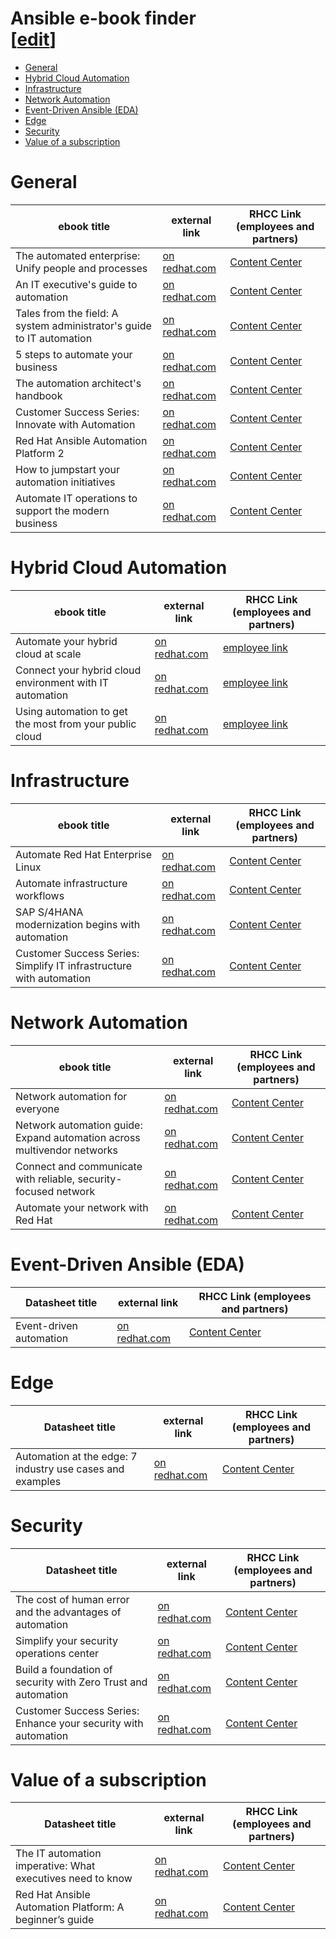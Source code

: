 <h1> Ansible e-book finder<div class="editlink">[<a target="_new" href="https://github.com/ansible/slides/edit/main/ebooks.md">edit</a>]</div></h1>

- [General](#general)
- [Hybrid Cloud Automation](#hybrid-cloud-automation)
- [Infrastructure](#infrastructure)
- [Network Automation](#network-automation)
- [Event-Driven Ansible (EDA)](#event-driven-ansible-eda)
- [Edge](#edge)
- [Security](#security)
- [Value of a subscription](#value-of-a-subscription)


# General

<table>
<thead>
<tr>
<th>ebook title</th>
<th>external link</th>
<th>RHCC Link (employees and partners)</th>
</tr>
</thead>
<tbody>
<tr>
<td>The automated enterprise: Unify people and processes</td>
<td><a target="_blank" href="https://www.redhat.com/en/resources/automated-enterprise-e-book">on redhat.com</a></td>
<td><a  target="_blank" href="https://content.redhat.com/content/rhcc/us/en/assets/display.html?id=86cf4c7b-ed93-4f26-b2d3-1ae8f76b199e">Content Center</a></td>
</tr>
<tr>
<td>An IT executive's guide to automation</td>
<td><a target="_blank" href="https://www.redhat.com/en/resources/executive-guide-to-automation-ebook">on redhat.com</a></td>
<td><a target="_blank" href="https://content.redhat.com/content/rhcc/us/en/assets/display.html?id=2b0b20c5-9ec7-43be-a6ac-be07bf43be1c">Content Center</a></td>
</tr>
<tr>
<td>Tales from the field: A system administrator's guide to IT automation</td>
<td><a target="_blank" href="https://www.redhat.com/en/resources/system-administrator-guide-to-automation-ebook">on redhat.com</a></td>
<td><a  target="_blank" href="https://content.redhat.com/content/rhcc/us/en/assets/display.html?id=97acc32c-9e2d-4a24-9ae3-2742d92e6cb4">Content Center</a></td>
</tr>
<tr>
<td>5 steps to automate your business</td>
<td><a target="_blank" href="https://www.redhat.com/en/resources/5-steps-to-automate-your-business-ebook">on redhat.com</a></td>
<td><a  target="_blank" href="https://content.redhat.com/content/rhcc/us/en/assets/display.html?id=88fa912e-8875-480f-a182-a92ebd8634b3">Content Center</a></td>
</tr>
<tr>
<td>The automation architect's handbook</td>
<td><a target="_blank" href="https://www.redhat.com/en/resources/automation-architect-handbook-ebook">on redhat.com</a></td>
<td><a  target="_blank" href="https://content.redhat.com/content/rhcc/us/en/assets/display.html?id=818507ac-5646-48fb-9006-e5b4d58aca52">Content Center</a></td>
</tr>
<tr>
<td>Customer Success Series: Innovate with Automation</td>
<td><a target="_blank" href="https://www.redhat.com/en/resources/innovate-with-automation">on redhat.com</a></td>
<td><a  target="_blank" href="https://content.redhat.com/content/rhcc/us/en/assets/display.html?id=c51c3a45-e4d9-48bc-b1b1-2332c0b3642e">Content Center</a></td>
</tr>
<tr>
<td>Red Hat Ansible Automation Platform 2</td>
<td><a target="_blank" href="https://www.redhat.com/en/resources/ansible-automation-platform-2-ebook">on redhat.com</a></td>
<td><a  target="_blank" href="https://content.redhat.com/content/rhcc/us/en/assets/display.html?id=b4a34569-7349-4441-9adc-c5163a6dab64">Content Center</a></td>
</tr>
<tr>
<td>How to jumpstart your automation initiatives</td>
<td><a target="_blank" href="https://www.redhat.com/en/resources/jumpstart-automation-initiatives-ebook">on redhat.com</a></td>
<td><a  target="_blank" href="https://content.redhat.com/content/rhcc/us/en/assets/display.html?id=80e9f767-7a20-42fb-9d2c-a4dd20536682">Content Center</a></td>
</tr>
<tr>
<td>Automate IT operations to support the modern business</td>
<td><a target="_blank" href="https://www.redhat.com/en/resources/midmarket-automation-ebook">on redhat.com</a></td>
<td><a  target="_blank" href="https://content.redhat.com/content/rhcc/us/en/assets/display.html?id=ab5445cf-8fd4-4891-a974-1a5cc3b7485b">Content Center</a></td>
</tr>
</tbody>
</table>

# Hybrid Cloud Automation

<table>
<thead>
<tr>
<th>ebook title</th>
<th>external link</th>
<th>RHCC Link (employees and partners)</th>
</tr>
</thead>
<tbody>
<tr>
<td>Automate your hybrid cloud at scale</td>
<td><a target="_blank" href="https://www.redhat.com/en/engage/automate-hybrid-cloud-20221006">on redhat.com</a></td>
<td><a  target="_blank" href="https://www.redhat.com/en/resources/automate-your-hybrid-cloud-ebook">employee link</a></td>
</tr>
<tr>
<td>Connect your hybrid cloud environment with IT automation</td>
<td><a target="_blank" href="https://www.redhat.com/en/engage/hybrid-cloud-environment-20220412">on redhat.com</a></td>
<td><a  target="_blank" href="https://www.redhat.com/en/resources/connect-hybrid-environments-with-automation-e-book">employee link</a></td>
</tr>
<tr>
<td>Using automation to get the most from your public cloud</td>
<td><a target="_blank" href="https://www.redhat.com/en/engage/automation-public-cloud-20221014">on redhat.com</a></td>
<td><a  target="_blank" href="https://www.redhat.com/en/resources/using-automation-public-cloud-detail">employee link</a></td>
</tr>
</tbody>
</table>

# Infrastructure

<table>
<thead>
<tr>
<th>ebook title</th>
<th>external link</th>
<th>RHCC Link (employees and partners)</th>
</tr>
</thead>
<tbody>
<tr>
<td>Automate Red Hat Enterprise Linux</td>
<td><a target="_blank" href="https://www.redhat.com/en/resources/automate-red-hat-enterprise-linux-ebook">on redhat.com</a></td>
<td><a  target="_blank" href="https://content.redhat.com/content/rhcc/us/en/assets/display.html?id=27224ac9-5970-496b-901e-cb4946ec1376">Content Center</a></td>
</tr>
<tr>
<td>Automate infrastructure workflows</td>
<td><a target="_blank" href="https://www.redhat.com/en/engage/infra-automation-ebook-s-202009020400">on redhat.com</a></td>
<td><a  target="_blank" href="https://content.redhat.com/content/rhcc/us/en/assets/display.html?id=ed02d47c-64e1-4954-bf97-367641cdcbc7">Content Center</a></td>
</tr>
<tr>
<td>SAP S/4HANA modernization begins with automation</td>
<td><a target="_blank" href="https://www.redhat.com/en/resources/simplify-it-infrastructure">on redhat.com</a></td>
<td><a  target="_blank" href="https://content.redhat.com/content/rhcc/us/en/assets/display.html?id=c8ad839a-c1ca-4926-8000-d31605b089b5">Content Center</a></td>
</tr>
<tr>
<td>Customer Success Series: Simplify IT infrastructure with automation</td>
<td><a target="_blank" href="https://www.redhat.com/en/resources/sap-s4hana-automation-ebook">on redhat.com</a></td>
<td><a  target="_blank" href="https://content.redhat.com/content/rhcc/us/en/assets/display.html?id=23887ed1-d0e9-4095-8bbd-83cfa9cec2c9">Content Center</a></td>
</tr>
</tbody>
</table>

# Network Automation

<table>
<thead>
<tr>
<th>ebook title</th>
<th>external link</th>
<th>RHCC Link (employees and partners)</th>
</tr>
</thead>
<tbody>
<tr>
<td>Network automation for everyone</td>
<td><a target="_blank" href="https://www.redhat.com/en/engage/network-automation-everyone-s-202101221234">on redhat.com</a></td>
<td><a  target="_blank" href="https://content.redhat.com/content/rhcc/us/en/assets/display.html?id=026234ee-52b2-4cb4-84b8-66489678236a">Content Center</a></td>
</tr>
<tr>
<td>Network automation guide: Expand automation across multivendor networks</td>
<td><a target="_blank" href="https://www.redhat.com/en/engage/network-automation-guide-20221202">on redhat.com</a></td>
<td><a  target="_blank" href="https://content.redhat.com/content/rhcc/us/en/assets/display.html?id=5c47feab-360d-42c4-8335-d7199cee4985">Content Center</a></td>
</tr>
<tr>
<td>Connect and communicate with reliable, security-focused network</td>
<td><a target="_blank" href="https://www.redhat.com/en/resources/connect-and-communicate-network-ecosystem-ebook">on redhat.com</a></td>
<td><a  target="_blank" href="https://content.redhat.com/content/rhcc/us/en/assets/display.html?id=e0506582-97d4-4b47-bb13-c63df3c694cf">Content Center</a></td>
</tr>
<tr>
<td>Automate your network with Red Hat</td>
<td><a target="_blank" href="https://www.redhat.com/en/resources/network-automation-technical-e-book">on redhat.com</a></td>
<td><a  target="_blank" href="https://content.redhat.com/content/rhcc/us/en/assets/display.html?id=363c136c-0c30-4d74-a3d0-59f3d1eea97a">Content Center</a></td>
</tr>
</tbody>
</table>

# Event-Driven Ansible (EDA)

<table>
<thead>
<tr>
<th>Datasheet title</th>
<th>external link</th>
<th>RHCC Link (employees and partners)</th>
</tr>
</thead>
<tbody>
<tr>
<td>Event-driven automation</td>
<td><a target="_blank" href="https://www.redhat.com/en/resources/event-driven-automation">on redhat.com</a></td>
<td><a  target="_blank" href="https://content.redhat.com/content/rhcc/us/en/assets/display.html?id=a09af499-4dd9-4a1c-8f04-31162246fde0">Content Center</a></td>
</tr>
</tbody>
</table>

# Edge

<table>
<thead>
<tr>
<th>Datasheet title</th>
<th>external link</th>
<th>RHCC Link (employees and partners)</th>
</tr>
</thead>
<tbody>
<tr>
<td>Automation at the edge: 7 industry use cases and examples</td>
<td><a target="_blank" href="https://www.redhat.com/en/resources/automation-at-the-edge-ebook">on redhat.com</a></td>
<td><a  target="_blank" href="https://content.redhat.com/content/rhcc/us/en/assets/display.html?id=bf58785c-62ff-48c9-9bf1-0482d02afc34">Content Center</a></td>
</tr>
</tbody>
</table>

# Security

<table>
<thead>
<tr>
<th>Datasheet title</th>
<th>external link</th>
<th>RHCC Link (employees and partners)</th>
</tr>
</thead>
<tbody>
<tr>
<td>The cost of human error and the advantages of automation</td>
<td><a target="_blank" href="https://www.redhat.com/en/resources/advantages-security-automation-e-book">on redhat.com</a></td>
<td><a  target="_blank" href="https://content.redhat.com/content/rhcc/us/en/assets/display.html?id=64706003-96a5-40b1-8136-ca0845d16607">Content Center</a></td>
</tr>
<tr>
<td>Simplify your security operations center</td>
<td><a target="_blank" href="https://www.redhat.com/en/resources/security-automation-ebook">on redhat.com</a></td>
<td><a  target="_blank" href="https://content.redhat.com/content/rhcc/us/en/assets/display.html?id=33895571-53d6-4227-803c-743ab1a4aba1">Content Center</a></td>
</tr>
<tr>
<td>Build a foundation of security with Zero Trust and automation</td>
<td><a target="_blank" href="https://www.redhat.com/en/resources/ita-zero-trust-automation-ebook">on redhat.com</a></td>
<td><a  target="_blank" href="https://content.redhat.com/content/rhcc/us/en/assets/display.html?id=b4c317be-bcd9-4e99-9706-109aa1ba8848">Content Center</a></td>
</tr>
<tr>
<td>Customer Success Series: Enhance your security with automation</td>
<td><a target="_blank" href="https://www.redhat.com/en/resources/enhance-security-with-automation">on redhat.com</a></td>
<td><a  target="_blank" href="https://content.redhat.com/content/rhcc/us/en/assets/display.html?id=95e8deff-fe33-4a2e-8788-33d48169cbbf">Content Center</a></td>
</tr>
</tbody>
</table>

# Value of a subscription

<table>
<thead>
<tr>
<th>Datasheet title</th>
<th>external link</th>
<th>RHCC Link (employees and partners)</th>
</tr>
</thead>
<tbody>
<tr>
<td>The IT automation imperative: What executives need to know</td>
<td><a target="_blank" href="https://www.redhat.com/en/resources/it-automation-for-executives-ebook">on redhat.com</a></td>
<td><a  target="_blank" href="https://content.redhat.com/content/rhcc/us/en/assets/display.html?id=10fdcfe0-e14c-478d-83ed-484d2c64e3a2">Content Center</a></td>
</tr>
<tr>
<td>Red Hat Ansible Automation Platform: A beginner’s guide</td>
<td><a target="_blank" href="https://www.redhat.com/en/resources/ansible-automation-platform-beginner-guide-ebook">on redhat.com</a></td>
<td><a  target="_blank" href="https://content.redhat.com/content/rhcc/us/en/assets/display.html?id=c124c535-7608-4729-bba6-79c9b28f4181">Content Center</a></td>
</tr>
</tbody>
</table>